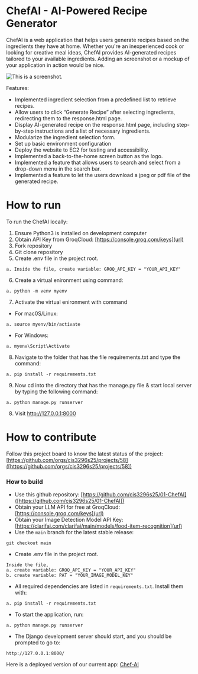# ChefAI - AI-Powered Recipe Generator
ChefAI is a web application that helps users generate recipes based on the ingredients they have at home. 
Whether you're an inexperienced cook or looking for creative meal ideas, ChefAI provides AI-generated recipes tailored to your available ingredients.
Adding an screenshot or a mockup of your application in action would be nice.  

![This is a screenshot.](https://github.com/cis3296s25/01-ChefAI/blob/main/chef_ai%20launch%20page.png)

Features:
- Implemented ingredient selection from a predefined list to retrieve recipes.
- Allow users to click “Generate Recipe” after selecting ingredients, redirecting them to the
response.html page.
- Display AI-generated recipe on the response.html page, including step-by-step
instructions and a list of necessary ingredients.
- Modularize the ingredient selection form.
- Set up basic environment configuration
- Deploy the website to EC2 for testing and accessibility.
- Implemented a back-to-the-home screen button as the logo.
- Implemented a feature that allows users to search and select from a drop-down menu in
the search bar.
- Implemented a feature to let the users download a jpeg or pdf file of the generated recipe.


# How to run
To run the ChefAI locally:
1. Ensure Python3 is installed on development computer
2. Obtain API Key from GroqCloud: [https://console.groq.com/keys](url)
3. Fork repository
4. Git clone repository
5. Create .env file in the project root.
```
a. Inside the file, create variable: GROQ_API_KEY = "YOUR_API_KEY"  
```
6. Create a virtual enironment using command:
```
a. python -m venv myenv  
```
7. Activate the virtual enironment with command
- For mac0S/Linux:
```
a. source myenv/bin/activate
```
- For Windows:
```
a. myenv\Script\Activate
```
8. Navigate to the folder that has the file requirements.txt and type the command:
```
a. pip install -r requirements.txt
```
9. Now cd into the directory that has the manage.py file & start local server by typing the following command:
```
a. python manage.py runserver
```
8. Visit http://127.0.0.1:8000

# How to contribute
Follow this project board to know the latest status of the project: [https://github.com/orgs/cis3296s25/projects/58]([https://github.com/orgs/cis3296s25/projects/58])  

### How to build
- Use this github repository: [https://github.com/cis3296s25/01-ChefAI]([https://github.com/cis3296s25/01-ChefAI])
- Obtain your LLM API for free at GroqCloud: [https://console.groq.com/keys](url)
- Obtain your Image Detection Model API Key: [https://clarifai.com/clarifai/main/models/food-item-recognition](url)
- Use the `main` branch for the latest stable release:
```
git checkout main
```
- Create .env file in the project root.
```
Inside the file,
a. create variable: GROQ_API_KEY = "YOUR_API_KEY"
b. create variable: PAT = "YOUR_IMAGE_MODEL_KEY"
```
- All required dependencies are listed in `requirements.txt`. Install them with:
```
a. pip install -r requirements.txt
```
- To start the application, run:
```
a. python manage.py runserver
```
- The Django development server should start, and you should be prompted to go to:
```
http://127.0.0.1:8000/    
```
Here is a deployed version of our current app:
[Chef-AI](http://18.216.183.6/)
